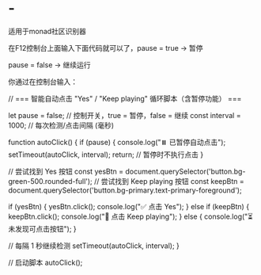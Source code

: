 # -
适用于monad社区识别器

在F12控制台上面输入下面代码就可以了，pause = true → 暂停

pause = false → 继续运行


你通过在控制台输入：


// === 智能自动点击 "Yes" / "Keep playing" 循环脚本（含暂停功能） ===

let pause = false;           // 控制开关，true = 暂停，false = 继续
const interval = 1000;       // 每次检测/点击间隔 (毫秒)

function autoClick() {
  if (pause) {
    console.log("⏸️ 已暂停自动点击");
    setTimeout(autoClick, interval);
    return; // 暂停时不执行点击
  }

  // 尝试找到 Yes 按钮
  const yesBtn = document.querySelector('button.bg-green-500.rounded-full');
  // 尝试找到 Keep playing 按钮
  const keepBtn = document.querySelector('button.bg-primary.text-primary-foreground');

  if (yesBtn) {
    yesBtn.click();
    console.log("✅ 点击 Yes");
  } else if (keepBtn) {
    keepBtn.click();
    console.log("🎯 点击 Keep playing");
  } else {
    console.log("⏳ 未发现可点击按钮");
  }

  // 每隔 1 秒继续检测
  setTimeout(autoClick, interval);
}

// 启动脚本
autoClick();
